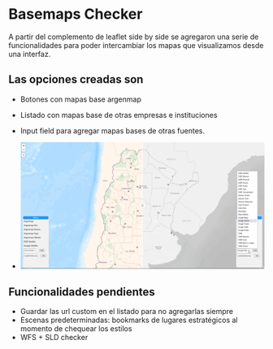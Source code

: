 # Basemaps Checker
A partir del complemento de leaflet side by side se agregaron una serie de funcionalidades para poder intercambiar los mapas que visualizamos desde una interfaz.

## Las opciones creadas son
* Botones con mapas base argenmap
* Listado con mapas base de otras empresas e instituciones
* Input field para agregar mapas bases de otras fuentes.

* ![image](https://raw.githubusercontent.com/martinfernandoortiz/basemaps_checker/main/index.png)


## Funcionalidades pendientes
* Guardar las url custom en el listado para no agregarlas siempre
* Escenas predeterminadas: bookmarks de lugares estratégicos al momento de chequear los estilos
* WFS + SLD checker




